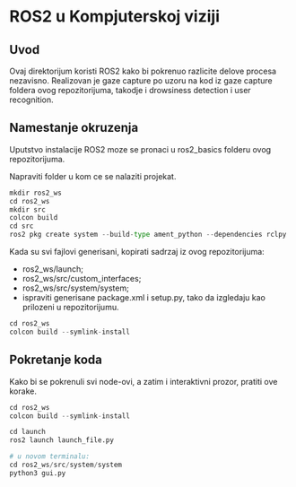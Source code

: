 # ROS2 u Kompjuterskoj viziji

## Uvod
Ovaj direktorijum koristi ROS2 kako bi pokrenuo razlicite delove procesa nezavisno. Realizovan je gaze capture po uzoru na kod iz gaze capture foldera ovog repozitorijuma, takodje i drowsiness detection i user recognition.

## Namestanje okruzenja

Uputstvo instalacije ROS2 moze se pronaci u ros2_basics folderu ovog repozitorijuma.

Napraviti folder u kom ce se nalaziti projekat.
```python
mkdir ros2_ws
cd ros2_ws
mkdir src
colcon build
cd src
ros2 pkg create system --build-type ament_python --dependencies rclpy
```
Kada su svi fajlovi generisani, kopirati sadrzaj iz ovog repozitorijuma:

- ros2_ws/launch;
- ros2_ws/src/custom_interfaces;
- ros2_ws/src/system/system;
- ispraviti generisane package.xml i setup.py, tako da izgledaju kao prilozeni u repozitorijumu.

```python
cd ros2_ws
colcon build --symlink-install
```

## Pokretanje koda

Kako bi se pokrenuli svi node-ovi, a zatim i interaktivni prozor, pratiti ove korake.
```python
cd ros2_ws
colcon build --symlink-install

cd launch
ros2 launch launch_file.py

# u novom terminalu:
cd ros2_ws/src/system/system
python3 gui.py
```

